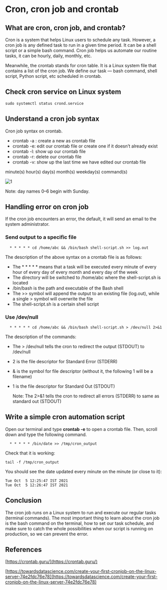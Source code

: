# Cron, cron job and crontab

## What are cron, cron job, and crontab?
Cron is a system that helps Linux users to schedule any task. However, a cron job is any defined task to run in a given time period. It can be a shell script or a simple bash command. Cron job helps us automate our routine tasks, it can be hourly, daily, monthly, etc.

Meanwhile, the crontab stands for cron table. It is a Linux system file that contains a list of the cron job. We define our task — bash command, shell script, Python script, etc scheduled in crontab.

## Check cron service on Linux system
```
sudo systemctl status crond.service
```

## Understand a cron job syntax
Cron job syntax on crontab.

* crontab -a <filename>: create a new <filename> as crontab file
* crontab -e: edit our crontab file or create one if it doesn’t already exist
* crontab -l: show up our crontab file
* crontab -r: delete our crontab file
* crontab -v: show up the last time we have edited our crontab file

minute(s) hour(s) day(s) month(s) weekday(s) command(s)

  ![1](https://user-images.githubusercontent.com/23210714/135971402-b24c37db-67fc-4c61-992d-6d11a38eae44.png)

Note: day names 0–6 begin with Sunday.
  
## Handling error on cron job
If the cron job encounters an error, the default, it will send an email to the system administrator.
  
### Send output to a specific file
```
  * * * * * cd /home/abc && /bin/bash shell-script.sh >> log.out
```
The description of the above syntax on a crontab file is as follows:
* The * * * * * means that a task will be executed every minute of every hour of every day of every month and every day of the week
* The directory will be switched to /home/abc where the shell-script.sh is located
* /bin/bash is the path and executable of the Bash shell
* The >> symbol will append the output to an existing file (log.out), while a single > symbol will overwrite the file
* The shell-script.sh is a certain shell script
  
### Use /dev/null
```
  * * * * * cd /home/abc && /bin/bash shell-script.sh > /dev/null 2>&1
```
The description of the commands:
* The > /dev/null tells the cron to redirect the output (STDOUT) to /dev/null
* 2 is the file descriptor for Standard Error (STDERR)
* & is the symbol for file descriptor (without it, the following 1 will be a filename)
* 1 is the file descriptor for Standard Out (STDOUT)

  Note: The 2>&1 tells the cron to redirect all errors (STDERR) to same as standard out (STDOUT)
  
## Write a simple cron automation script
Open our terminal and type **crontab -e** to open a crontab file. Then, scroll down and type the following command.
```
  * * * * * /bin/date >> /tmp/cron_output
```
Check that it is working:
```
tail -f /tmp/cron_output
```
You should see the date updated every minute on the minute (or close to it):
```
Tue Oct  5 12:25:47 IST 2021
Tue Oct  5 12:26:47 IST 2021
```

## Conclusion
The cron job runs on a Linux system to run and execute our regular tasks (terminal commands). The most important thing to learn about the cron job is the bash command on the terminal, how to set our task schedule, and make sure to catch the whole possibilities when our script is running on production, so we can prevent the error.
  
## References
[https://crontab.guru/](https://crontab.guru/)

[https://towardsdatascience.com/create-your-first-cronjob-on-the-linux-server-74e2fdc76e78](https://towardsdatascience.com/create-your-first-cronjob-on-the-linux-server-74e2fdc76e78)
